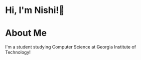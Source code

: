 # Hi, I'm Nishi!👋
# About Me
I'm a student studying Computer Science at Georgia Institute of Technology!
